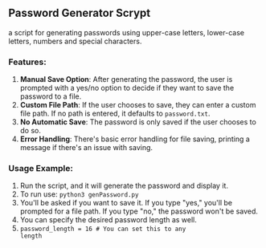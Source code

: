 ## Password Generator Scrypt 

a script for generating passwords using upper-case letters, lower-case letters, numbers and special characters. 

### Features: 
1. **Manual Save Option**: After generating the password, the user is prompted with a yes/no option to decide if they want to save the password to a file.
2. **Custom File Path**: If the user chooses to save, they can enter a custom file path. If no path is entered, it defaults to <code>password.txt</code>.
3. **No Automatic Save**: The password is only saved if the user chooses to do so.
4. **Error Handling**: There's basic error handling for file saving, printing a message if there's an issue with saving.

### Usage Example:
1. Run the script, and it will generate the password and display it.
2. To run use: <code>python3 genPassword.py</code>
3. You'll be asked if you want to save it. If you type "yes," you'll be prompted for a file path. If you type "no," the password won't be saved.
4. You can specify the desired password length as well.
5. <code>password_length = 16  # You can set this to any length</code>
